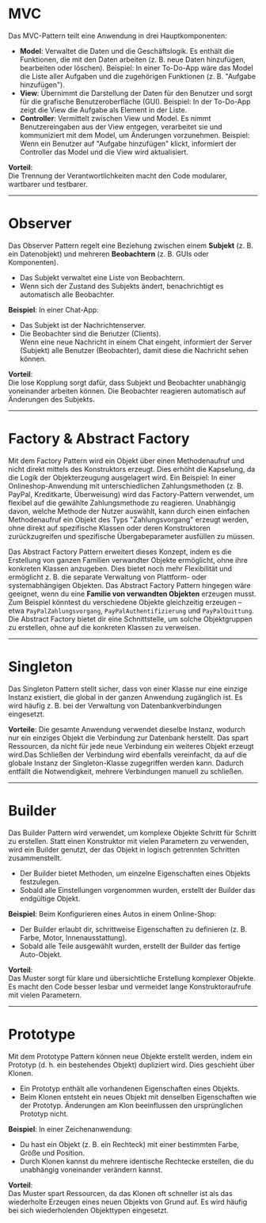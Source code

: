 
# **MVC**

Das MVC-Pattern teilt eine Anwendung in drei Hauptkomponenten:

- **Model**: Verwaltet die Daten und die Geschäftslogik. Es enthält die Funktionen, die mit den Daten arbeiten (z. B. neue Daten hinzufügen, bearbeiten oder löschen). Beispiel: In einer To-Do-App wäre das Model die Liste aller Aufgaben und die zugehörigen Funktionen (z. B. "Aufgabe hinzufügen").
- **View**: Übernimmt die Darstellung der Daten für den Benutzer und sorgt für die grafische Benutzeroberfläche (GUI). Beispiel: In der To-Do-App zeigt die View die Aufgabe als Element in der Liste.
- **Controller**: Vermittelt zwischen View und Model. Es nimmt Benutzereingaben aus der View entgegen, verarbeitet sie und kommuniziert mit dem Model, um Änderungen vorzunehmen. Beispiel: Wenn ein Benutzer auf "Aufgabe hinzufügen" klickt, informiert der Controller das Model und die View wird aktualisiert.

**Vorteil**:  
Die Trennung der Verantwortlichkeiten macht den Code modularer, wartbarer und testbarer.

---
# **Observer**

Das Observer Pattern regelt eine Beziehung zwischen einem **Subjekt** (z. B. ein Datenobjekt) und mehreren **Beobachtern** (z. B. GUIs oder Komponenten).

- Das Subjekt verwaltet eine Liste von Beobachtern.
- Wenn sich der Zustand des Subjekts ändert, benachrichtigt es automatisch alle Beobachter.

**Beispiel**: In einer Chat-App:

- Das Subjekt ist der Nachrichtenserver.
- Die Beobachter sind die Benutzer (Clients).  
    Wenn eine neue Nachricht in einem Chat eingeht, informiert der Server (Subjekt) alle Benutzer (Beobachter), damit diese die Nachricht sehen können.

**Vorteil**:  
Die lose Kopplung sorgt dafür, dass Subjekt und Beobachter unabhängig voneinander arbeiten können. Die Beobachter reagieren automatisch auf Änderungen des Subjekts.

---
# **Factory & Abstract Factory**

Mit dem Factory Pattern wird ein Objekt über einen Methodenaufruf und nicht direkt mittels des Konstruktors erzeugt. Dies erhöht die Kapselung, da die Logik der Objekterzeugung ausgelagert wird. Ein Beispiel: In einer Onlineshop-Anwendung mit unterschiedlichen Zahlungsmethoden (z. B. PayPal, Kreditkarte, Überweisung) wird das Factory-Pattern verwendet, um flexibel auf die gewählte Zahlungsmethode zu reagieren. Unabhängig davon, welche Methode der Nutzer auswählt, kann durch einen einfachen Methodenaufruf ein Objekt des Typs "Zahlungsvorgang" erzeugt werden, ohne direkt auf spezifische Klassen oder deren Konstruktoren zurückzugreifen und spezifische Übergabeparameter ausfüllen zu müssen.

Das Abstract Factory Pattern erweitert dieses Konzept, indem es die Erstellung von ganzen Familien verwandter Objekte ermöglicht, ohne ihre konkreten Klassen anzugeben. Dies bietet noch mehr Flexibilität und ermöglicht z. B. die separate Verwaltung von Plattform- oder systemabhängigen Objekten.
Das Abstract Factory Pattern hingegen wäre geeignet, wenn du eine **Familie von verwandten Objekten** erzeugen musst. Zum Beispiel könntest du verschiedene Objekte gleichzeitig erzeugen – etwa `PayPalZahlungsvorgang`, `PayPalAuthentifizierung` und `PayPalQuittung`. Die Abstract Factory bietet dir eine Schnittstelle, um solche Objektgruppen zu erstellen, ohne auf die konkreten Klassen zu verweisen.

---
# **Singleton**

Das Singleton Pattern stellt sicher, dass von einer Klasse nur eine einzige Instanz existiert, die global in der ganzen Anwendung zugänglich ist. Es wird häufig z. B. bei der Verwaltung von Datenbankverbindungen eingesetzt.

**Vorteile**:
Die gesamte Anwendung verwendet dieselbe Instanz, wodurch nur ein einziges Objekt die Verbindung zur Datenbank herstellt.
Das spart Ressourcen, da nicht für jede neue Verbindung ein weiteres Objekt erzeugt wird.Das Schließen der Verbindung wird ebenfalls vereinfacht, da auf die globale Instanz der Singleton-Klasse zugegriffen werden kann. Dadurch entfällt die Notwendigkeit, mehrere Verbindungen manuell zu schließen.

---
# **Builder**

Das Builder Pattern wird verwendet, um komplexe Objekte Schritt für Schritt zu erstellen. Statt einen Konstruktor mit vielen Parametern zu verwenden, wird ein Builder genutzt, der das Objekt in logisch getrennten Schritten zusammenstellt.

- Der Builder bietet Methoden, um einzelne Eigenschaften eines Objekts festzulegen.
- Sobald alle Einstellungen vorgenommen wurden, erstellt der Builder das endgültige Objekt.

**Beispiel**: Beim Konfigurieren eines Autos in einem Online-Shop:

- Der Builder erlaubt dir, schrittweise Eigenschaften zu definieren (z. B. Farbe, Motor, Innenausstattung).
- Sobald alle Teile ausgewählt wurden, erstellt der Builder das fertige Auto-Objekt.

**Vorteil**:  
Das Muster sorgt für klare und übersichtliche Erstellung komplexer Objekte. Es macht den Code besser lesbar und vermeidet lange Konstruktoraufrufe mit vielen Parametern.

---
# **Prototype**

Mit dem Prototype Pattern können neue Objekte erstellt werden, indem ein Prototyp (d. h. ein bestehendes Objekt) dupliziert wird. Dies geschieht über Klonen.

- Ein Prototyp enthält alle vorhandenen Eigenschaften eines Objekts.
- Beim Klonen entsteht ein neues Objekt mit denselben Eigenschaften wie der Prototyp. Änderungen am Klon beeinflussen den ursprünglichen Prototyp nicht.

**Beispiel**: In einer Zeichenanwendung:

- Du hast ein Objekt (z. B. ein Rechteck) mit einer bestimmten Farbe, Größe und Position.
- Durch Klonen kannst du mehrere identische Rechtecke erstellen, die du unabhängig voneinander verändern kannst.

**Vorteil**:  
Das Muster spart Ressourcen, da das Klonen oft schneller ist als das wiederholte Erzeugen eines neuen Objekts von Grund auf. Es wird häufig bei sich wiederholenden Objekttypen eingesetzt.

